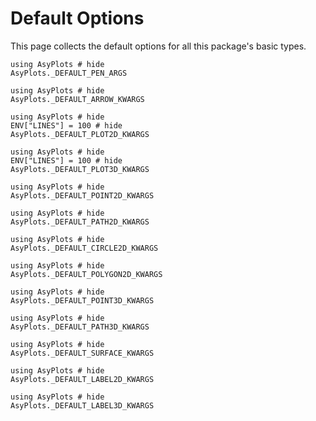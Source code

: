 
# Default Options

This page collects the default options for all this package's basic types.

```@example
using AsyPlots # hide
AsyPlots._DEFAULT_PEN_ARGS
```

```@example
using AsyPlots # hide
AsyPlots._DEFAULT_ARROW_KWARGS
```

```@example
using AsyPlots # hide
ENV["LINES"] = 100 # hide
AsyPlots._DEFAULT_PLOT2D_KWARGS
```

```@example
using AsyPlots # hide
ENV["LINES"] = 100 # hide
AsyPlots._DEFAULT_PLOT3D_KWARGS
```

```@example
using AsyPlots # hide
AsyPlots._DEFAULT_POINT2D_KWARGS
```

```@example
using AsyPlots # hide
AsyPlots._DEFAULT_PATH2D_KWARGS
```

```@example
using AsyPlots # hide
AsyPlots._DEFAULT_CIRCLE2D_KWARGS
```

```@example
using AsyPlots # hide
AsyPlots._DEFAULT_POLYGON2D_KWARGS
```

```@example
using AsyPlots # hide
AsyPlots._DEFAULT_POINT3D_KWARGS
```

```@example
using AsyPlots # hide
AsyPlots._DEFAULT_PATH3D_KWARGS
```

```@example
using AsyPlots # hide
AsyPlots._DEFAULT_SURFACE_KWARGS
```

```@example
using AsyPlots # hide
AsyPlots._DEFAULT_LABEL2D_KWARGS
```

```@example
using AsyPlots # hide
AsyPlots._DEFAULT_LABEL3D_KWARGS
```
